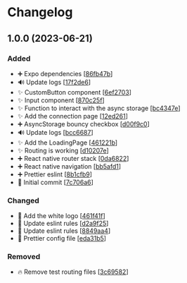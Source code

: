 # Changelog

<a name="1.0.0"></a>
## 1.0.0 (2023-06-21)

### Added

- ➕ Expo dependencies [[86fb47b](https://github.com/LCDS-Evenements/livestage/commit/86fb47b8d0f42259d7ac3b009d2552e45e17f76b)]
- 🔊 Update logs [[17f2de6](https://github.com/LCDS-Evenements/livestage/commit/17f2de6fe6b96f65e84781582a76e65e1349439d)]
- ✨ CustomButton component [[6ef2703](https://github.com/LCDS-Evenements/livestage/commit/6ef27031a3cc9002093458c84c797f1e376c0d67)]
- ✨ Input component [[870c25f](https://github.com/LCDS-Evenements/livestage/commit/870c25f21b43ea65247a5ed8bcdcb94d46e3977e)]
- ✨ Function to interact with the async storage [[bc4347e](https://github.com/LCDS-Evenements/livestage/commit/bc4347e26b459507d4c0b35790ca3343541e4b1b)]
- ✨ Add the connection page [[12ed261](https://github.com/LCDS-Evenements/livestage/commit/12ed261d6d734736c96c4bb90d704e5c7c93a8e8)]
- ➕ AsyncStorage bouncy checkbox [[d00f9c0](https://github.com/LCDS-Evenements/livestage/commit/d00f9c0b346ebd65f23f5a1a8161bbc3190eac0c)]
- 🔊 Update logs [[bcc6687](https://github.com/LCDS-Evenements/livestage/commit/bcc6687058993546d8467bc6af4999c5e1600ab2)]
- ✨ Add the LoadingPage [[461221b](https://github.com/LCDS-Evenements/livestage/commit/461221b728794e966b9fcdfd546720acf5e5708b)]
- ✨ Routing is working [[d10207e](https://github.com/LCDS-Evenements/livestage/commit/d10207ea3895eab097689970a7ac84aab0570515)]
- ➕ React native router stack [[0da6822](https://github.com/LCDS-Evenements/livestage/commit/0da68228c2e4058941f807349c066cc0f38bfa15)]
- ➕ React native navigation [[bb5afd1](https://github.com/LCDS-Evenements/livestage/commit/bb5afd1db5f74d692579fd566c3df58f3ccb3228)]
- ➕ Prettier eslint [[8b1cfb9](https://github.com/LCDS-Evenements/livestage/commit/8b1cfb9242ff2e847b3d8aa6d97967da3c068d1a)]
- 🎉 Initial commit [[7c706a6](https://github.com/LCDS-Evenements/livestage/commit/7c706a68794ad4a3943ec59d62a51584310bbcb2)]

### Changed

- 🍱 Add the white logo [[461f41f](https://github.com/LCDS-Evenements/livestage/commit/461f41f6b2e65cd21a1cf21424d1cbfc003917f2)]
- 🚨 Update eslint rules [[d2a9f25](https://github.com/LCDS-Evenements/livestage/commit/d2a9f25f9b2ea4eb66a827492b026535a4f3865c)]
- 🚨 Update eslint rules [[8849aa4](https://github.com/LCDS-Evenements/livestage/commit/8849aa492dd376a1633d51473f95c11dca79fe9f)]
- 🔧 Prettier config file [[eda31b5](https://github.com/LCDS-Evenements/livestage/commit/eda31b5d3108e42e86efa723814a4e106b1e6188)]

### Removed

- 🔥 Remove test routing files [[3c69582](https://github.com/LCDS-Evenements/livestage/commit/3c695821937202a25b0da6d411d5b02170a15aad)]


